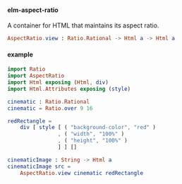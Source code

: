 #### elm-aspect-ratio

A container for HTML that maintains its aspect ratio.

```elm
AspectRatio.view : Ratio.Rational -> Html a -> Html a
```

#### example

```elm
import Ratio
import AspectRatio
import Html exposing (Html, div)
import Html.Attributes exposing (style)

cinematic : Ratio.Rational
cinematic = Ratio.over 9 16

redRectangle =
    div [ style [ ( "background-color", "red" )
                , ( "width", "100%" )
                , ( "height", "100%" )
                ] ] []

cinematicImage : String -> Html a
cinematicImage src =
    AspectRatio.view cinematic redRectangle
```

